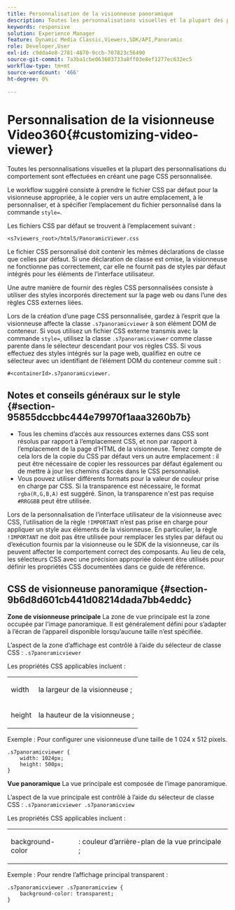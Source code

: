 ```yaml
---
title: Personnalisation de la visionneuse panoramique
description: Toutes les personnalisations visuelles et la plupart des personnalisations de comportement pour la visionneuse panoramique sont effectuées par la création d’une page CSS personnalisée.
keywords: responsive
solution: Experience Manager
feature: Dynamic Media Classic,Viewers,SDK/API,Panoramic
role: Developer,User
exl-id: c9dda4e8-2781-4870-9ccb-707823c56490
source-git-commit: 7a3ba1cbe063603733a8ff03e8ef1277ec632ec5
workflow-type: tm+mt
source-wordcount: '466'
ht-degree: 0%

---
```


# Personnalisation de la visionneuse Video360{#customizing-video-viewer}

Toutes les personnalisations visuelles et la plupart des personnalisations du comportement sont effectuées en créant une page CSS personnalisée.

Le workflow suggéré consiste à prendre le fichier CSS par défaut pour la visionneuse appropriée, à le copier vers un autre emplacement, à le personnaliser, et à spécifier l’emplacement du fichier personnalisé dans la commande `style=`.

Les fichiers CSS par défaut se trouvent à l’emplacement suivant :

`<s7viewers_root>/html5/PanoramicViewer.css`

Le fichier CSS personnalisé doit contenir les mêmes déclarations de classe que celles par défaut. Si une déclaration de classe est omise, la visionneuse ne fonctionne pas correctement, car elle ne fournit pas de styles par défaut intégrés pour les éléments de l’interface utilisateur.

Une autre manière de fournir des règles CSS personnalisées consiste à utiliser des styles incorporés directement sur la page web ou dans l’une des règles CSS externes liées.

Lors de la création d’une page CSS personnalisée, gardez à l’esprit que la visionneuse affecte la classe `.s7panoramicviewer` à son élément DOM de conteneur. Si vous utilisez un fichier CSS externe transmis avec la commande `style=`, utilisez la classe `.s7panoramicviewer` comme classe parente dans le sélecteur descendant pour vos règles CSS. Si vous effectuez des styles intégrés sur la page web, qualifiez en outre ce sélecteur avec un identifiant de l’élément DOM du conteneur comme suit :

`#<containerId>.s7panoramicviewer.`


## Notes et conseils généraux sur le style {#section-95855dccbbc444e79970f1aaa3260b7b}

* Tous les chemins d’accès aux ressources externes dans CSS sont résolus par rapport à l’emplacement CSS, et non par rapport à l’emplacement de la page d’HTML de la visionneuse. Tenez compte de cela lors de la copie du CSS par défaut vers un autre emplacement : il peut être nécessaire de copier les ressources par défaut également ou de mettre à jour les chemins d’accès dans le CSS personnalisé.
* Vous pouvez utiliser différents formats pour la valeur de couleur prise en charge par CSS. Si la transparence est nécessaire, le format `rgba(R,G,B,A)` est suggéré. Sinon, la transparence n&#39;est pas requise `#RRGGBB` peut être utilisée.

Lors de la personnalisation de l’interface utilisateur de la visionneuse avec CSS, l’utilisation de la règle `!IMPORTANT` n’est pas prise en charge pour appliquer un style aux éléments de la visionneuse. En particulier, la règle `!IMPORTANT` ne doit pas être utilisée pour remplacer les styles par défaut ou d’exécution fournis par la visionneuse ou le SDK de la visionneuse, car ils peuvent affecter le comportement correct des composants. Au lieu de cela, les sélecteurs CSS avec une précision appropriée doivent être utilisés pour définir les propriétés CSS documentées dans ce guide de référence.

## CSS de visionneuse panoramique {#section-9b6d8d601cb441d08214dada7bb4eddc}

**Zone de visionneuse principale**
La zone de vue principale est la zone occupée par l&#39;image panoramique.  Il est généralement défini pour s’adapter à l’écran de l’appareil disponible lorsqu’aucune taille n’est spécifiée.

L’aspect de la zone d’affichage est contrôlé à l’aide du sélecteur de classe CSS :
`.s7panoramicviewer`

Les propriétés CSS applicables incluent :

<table id="table_panA68A403DB93A6D597461A573"> 
 <tbody> 
  <tr> 
   <td colname="col1"> <p> <span class="codeph"> width </span> </p> </td> 
   <td colname="col2"> <p> <span class="codeph"> la largeur de la visionneuse ; </span> </p> </td> 
  </tr> 
  <tr> 
   <td colname="col1"> <p> <span class="codeph"> height </span> </p> </td> 
   <td colname="col2"> <p> <span class="codeph"> la hauteur de la visionneuse ; </span> </p> </td> 
  </tr> 
 </tbody> 
</table>

Exemple :
Pour configurer une visionneuse d’une taille de 1 024 x 512 pixels.

```
.s7panoramicviewer {
	width: 1024px;
	height: 500px;	
}
```

**Vue panoramique**
La vue principale est composée de l’image panoramique.

L’aspect de la vue principale est contrôlé à l’aide du sélecteur de classe CSS :
`.s7panoramicviewer .s7panoramicview`

Les propriétés CSS applicables incluent :
<table id="table_pann68A403DB93A6D597461A573"> 
 <tbody> 
  <tr> 
   <td colname="col1"> <p> <span class="codeph"> background-color </span> </p> </td> 
   <td colname="col2"> <p> <span class="codeph"> : couleur d’arrière-plan de la vue principale ; </span> </p> </td> 
  </tr> 
 </tbody> 
</table>

Exemple :
Pour rendre l’affichage principal transparent :

```
.s7panoramicviewer .s7panoramicview {
	background-color: transparent;
}
```
